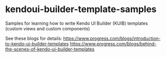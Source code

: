 # kendoui-builder-template-samples
Samples for learning how to write Kendo UI Builder (KUIB) templates (custom views and custom components)

See these blogs for details:
https://www.progress.com/blogs/introduction-to-kendo-ui-builder-templates
https://www.progress.com/blogs/behind-the-scenes-of-kendo-ui-builder-templates

